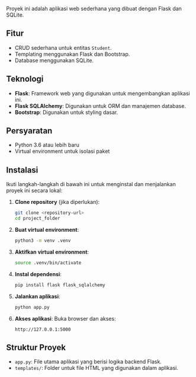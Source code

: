 Proyek ini adalah aplikasi web sederhana yang dibuat dengan Flask dan SQLite.

## Fitur
- CRUD sederhana untuk entitas `Student`.
- Templating menggunakan Flask dan Bootstrap.
- Database menggunakan SQLite.

## Teknologi
- **Flask**: Framework web yang digunakan untuk mengembangkan aplikasi ini.
- **Flask SQLAlchemy**: Digunakan untuk ORM dan manajemen database.
- **Bootstrap**: Digunakan untuk styling dasar.

## Persyaratan
- Python 3.6 atau lebih baru
- Virtual environment untuk isolasi paket

## Instalasi

Ikuti langkah-langkah di bawah ini untuk menginstal dan menjalankan proyek ini secara lokal:

1. **Clone repository** (jika diperlukan):
   ```bash
   git clone <repository-url>
   cd project_folder
   ```

2. **Buat virtual environment**:
   ```bash
   python3 -m venv .venv
   ```

3. **Aktifkan virtual environment**:
   ```bash
   source .venv/bin/activate
   ```

4. **Instal dependensi**:
   ```bash
   pip install flask flask_sqlalchemy
   ```

5. **Jalankan aplikasi**:
   ```bash
   python app.py
   ```

6. **Akses aplikasi**:
   Buka browser dan akses:
   ```
   http://127.0.0.1:5000
   ```

## Struktur Proyek
- `app.py`: File utama aplikasi yang berisi logika backend Flask.
- `templates/`: Folder untuk file HTML yang digunakan dalam aplikasi.
